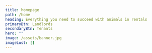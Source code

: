 ```yaml
---
title: homepage
path: /home
heading: Everything you need to succeed with animals in rentals
primaryBtn: Landlords
secondaryBtn: Tenants
hero: ""
image: /assets/banner.jpg
imageLust: []
---
```

